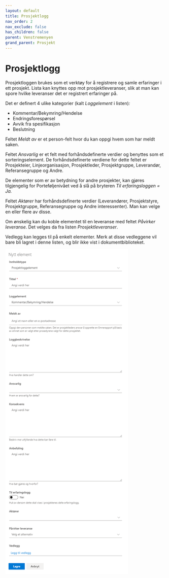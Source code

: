 ```yaml
---
layout: default
title: Prosjektlogg
nav_order: 2
nav_exclude: false
has_children: false
parent: Venstremenyen
grand_parent: Prosjekt
---
```


# Prosjektlogg

Prosjektloggen brukes som et verktøy for å registrere og samle
erfaringer i ett prosjekt. Lista kan knyttes opp mot prosjektleveranser, slik at man kan spore hvilke leveranser det er registrert erfaringer på.

Det er definert 4 ulike kategorier (kalt *Loggelement* i listen)*:*

  - Kommentar/Bekymring/Hendelse
  - Endringsforespørsel
  - Avvik fra spesifikasjon
  - Beslutning

Feltet *Meldt av* er et person-felt hvor du kan oppgi hvem som har meldt saken.

Feltet *Ansvarlig* er et felt med forhåndsdefinerte verdier og benyttes som et sorteringselement. De forhåndsdefinerte verdiene for dette feltet er Prosjekteier, Linjeorganisasjon, Prosjektleder, Prosjektgruppe, Leverandør, Referansegruppe og Andre.

De elementer som er av betydning for andre prosjekter, kan gjøres
tilgjengelig for Porteføljenivået ved å slå på bryteren *Til
erfaringsloggen = Ja.*

Feltet *Aktører* har forhåndsdefinerte verdier (Leverandører,
Prosjektstyre, Prosjektgruppe, Referansegruppe og Andre interessenter). Man kan velge en eller flere av disse.

Om ønskelig kan du koble elementet til en leveranse med feltet *Påvirker leveranse*. Det velges da fra listen *Prosjektleveranser*.

Vedlegg kan legges til på enkelt elementer. Merk at disse vedleggene vil bare bli lagret i denne listen, og blir ikke vist i dokumentbiblioteket.

![](./media/image56.png)